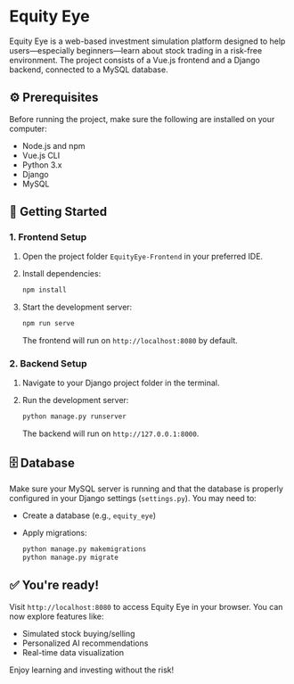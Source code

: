 
# Equity Eye

Equity Eye is a web-based investment simulation platform designed to help users—especially beginners—learn about stock trading in a risk-free environment. The project consists of a Vue.js frontend and a Django backend, connected to a MySQL database.

## ⚙️ Prerequisites

Before running the project, make sure the following are installed on your computer:

- Node.js and npm
- Vue.js CLI
- Python 3.x
- Django
- MySQL

## 🚀 Getting Started

### 1. Frontend Setup

1. Open the project folder `EquityEye-Frontend` in your preferred IDE.
2. Install dependencies:

   ```bash
   npm install
   ```

3. Start the development server:

   ```bash
   npm run serve
   ```

   The frontend will run on `http://localhost:8080` by default.

### 2. Backend Setup

1. Navigate to your Django project folder in the terminal.
2. Run the development server:

   ```bash
   python manage.py runserver
   ```

   The backend will run on `http://127.0.0.1:8000`.

## 🗄️ Database

Make sure your MySQL server is running and that the database is properly configured in your Django settings (`settings.py`). You may need to:

- Create a database (e.g., `equity_eye`)
- Apply migrations:

  ```bash
  python manage.py makemigrations
  python manage.py migrate
  ```

## ✅ You're ready!

Visit `http://localhost:8080` to access Equity Eye in your browser. You can now explore features like:

- Simulated stock buying/selling
- Personalized AI recommendations
- Real-time data visualization

Enjoy learning and investing without the risk!
